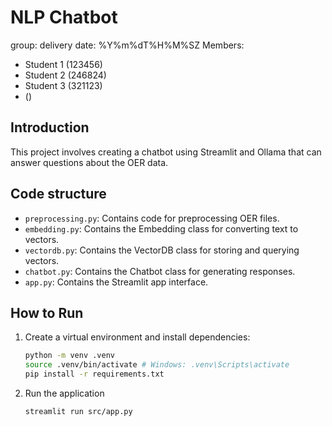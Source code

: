 # NLP Chatbot

group: <group number>
delivery date: %Y%m%dT%H%M%SZ
Members:
- Student 1 (123456)
- Student 2 (246824)
- Student 3 (321123)
- <student name> (<student number>)

## Introduction
This project involves creating a chatbot using Streamlit and Ollama that can answer questions about the OER data.

## Code structure
- `preprocessing.py`: Contains code for preprocessing OER files.
- `embedding.py`: Contains the Embedding class for converting text to vectors.
- `vectordb.py`: Contains the VectorDB class for storing and querying vectors.
- `chatbot.py`: Contains the Chatbot class for generating responses.
- `app.py`: Contains the Streamlit app interface.

## How to Run
1. Create a virtual environment and install dependencies:
   ```bash
   python -m venv .venv
   source .venv/bin/activate # Windows: .venv\Scripts\activate
   pip install -r requirements.txt

2. Run the application
   ```bash
   streamlit run src/app.py
